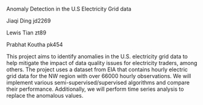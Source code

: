 Anomaly Detection in the U.S Electricity Grid data

Jiaqi Ding jd2269


Lewis Tian zt89

Prabhat Koutha pk454

This project aims to identify anomalies in the U.S. electricity grid data to help mitigate the impact of data quality issues for electricity traders, among others. The project uses a dataset from EIA that contains hourly electric grid data for the NW region with over 66000 hourly observations. We will implement various semi-supervised/supervised algorithms and compare their performance. Additionally, we will perform time series analysis to replace the anomalous values. 

